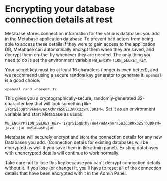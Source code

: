 # Encrypting your database connection details at rest

Metabase stores connection information for the various databases you add in the Metabase application database. To prevent bad actors from being able to access these details if they were to gain access to
the application DB, Metabase can automatically encrypt them when they are saved, and decrypt them on-the-fly whenever they are needed. The only thing you need to do is set the environment variable
`MB_ENCRYPTION_SECRET_KEY`.

Your secret key must be at least 16 characters (longer is even better!), and we recommend using a secure random key generator to generate it. `openssl` is a good choice:

    openssl rand -base64 32

This gives you a cryptographically-secure, randomly-generated 32-character key that will look something like `IYqrSi5QDthvFWe4/WdAxhnra5DZC3RKx3ZSrOJDKsM=`. Set it as an environment variable and
start Metabase as usual:

    MB_ENCRYPTION_SECRET_KEY='IYqrSi5QDthvFWe4/WdAxhnra5DZC3RKx3ZSrOJDKsM=' java -jar metabase.jar

Metabase will securely encrypt and store the connection details for any new Databases you add. (Connection details for existing databases will be encrypted as well if you save them in the admin panel).
Existing databases with unencrypted details will continue to work normally.

Take care not to lose this key because you can't decrypt connection details without it. If you lose (or change) it, you'll have to reset all of the connection details that have been encrypted with it in the Admin Panel.